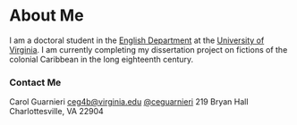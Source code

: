 ---
---
# About Me
I am a doctoral student in the [English Department](http://www.engl.virginia.edu/) at the [University of Virginia](http://www.virginia.edu/). I am currently completing my dissertation project on fictions of the colonial Caribbean in the long eighteenth century.

### Contact Me
Carol Guarnieri
ceg4b@virginia.edu
[@ceguarnieri](https://twitter.com/ceguarnieri)
219 Bryan Hall
Charlottesville, VA 22904
